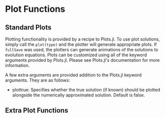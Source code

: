 # Plot Functions

## Standard Plots

Plotting functionality is provided by a recipe to Plots.jl. To
use plot solutions, simply call the `plot(type)` and the plotter will generate
appropriate plots. If `fullSave` was used, the plotters can
generate animations of the solutions to evolution equations.
Plots can be customized using all of the keyword arguments
provided by Plots.jl. Please see Plots.jl's documentation for more information.

A few extra arguments are provided addition to the Plots.jl keyword arguments. They are as follows:

* plottrue: Specifies whether the true solution (if known) should be plotted alongside
the numerically approximated solution. Default is false.

## Extra Plot Functions

